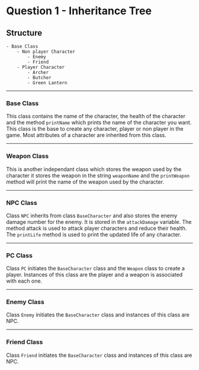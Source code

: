 # Question 1 - Inheritance Tree

## Structure

    - Base Class
        - Non player Character
            - Enemy 
            - Friend 
        - Player Character
            - Archer 
            - Butcher
            - Green Lantern 

___

### Base Class

This class contains the name of the character, the health of the character and the method `printName` which prints the name of the character you want. This class is the base to create any character, player or non player in the game. Most attributes of a character are inherited from this class.

___

### Weapon Class

This is another independant class which stores the weapon used by the character it stores the weapon in the string `weaponName` and the `printWeapon` method will print the name of the weapon used by the character.
___

### NPC Class

Class `NPC` inherits from class `BaseCharacter` and also stores the enemy damage number for the enemy. It is stored in the `attackDamage` variable. The method attack is used to attack player characters and reduce their health. The `printLife` method is used to print the updated life of any character.

___

### PC Class

Class `PC` initiates the `BaseCharacter` class and the `Weapon` class to create a player. Instances of this class are the player and a weapon is associated with each one.

___

### Enemy Class

Class `Enemy` initiates the `BaseCharacter` class and instances of this class are NPC.

___

### Friend Class

Class `Friend` initiates the `BaseCharacter` class and instances of this class are NPC.

